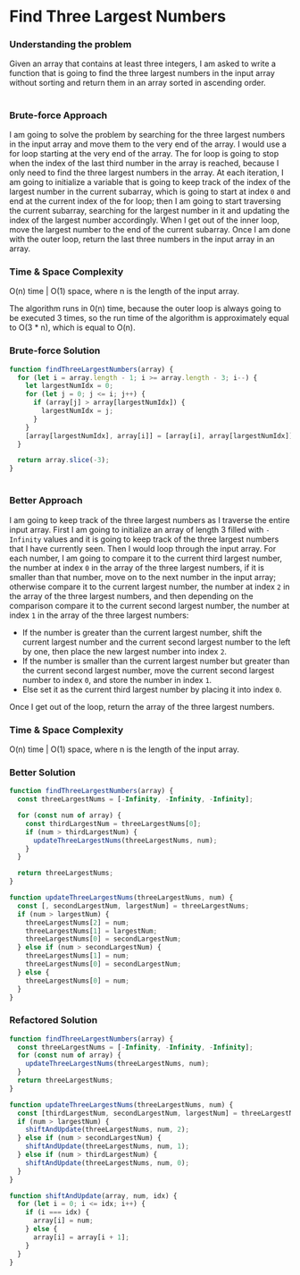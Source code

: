# Find Three Largest Numbers

### Understanding the problem

Given an array that contains at least three integers, I am asked to write a function that is going to find the three largest numbers in the input array without sorting and return them in an array sorted in ascending order.

#

### Brute-force Approach

I am going to solve the problem by searching for the three largest numbers in the input array and move them to the very end of the array. I would use a for loop starting at the very end of the array. The for loop is going to stop when the index of the last third number in the array is reached, because I only need to find the three largest numbers in the array. At each iteration, I am going to initialize a variable that is going to keep track of the index of the largest number in the current subarray, which is going to start at index `0` and end at the current index of the for loop; then I am going to start traversing the current subarray, searching for the largest number in it and updating the index of the largest number accordingly. When I get out of the inner loop, move the largest number to the end of the current subarray. Once I am done with the outer loop, return the last three numbers in the input array in an array.

### Time & Space Complexity

O(n) time | O(1) space, where n is the length of the input array.

The algorithm runs in 0(n) time, because the outer loop is always going to be executed 3 times, so the run time of the algorithm is approximately equal to O(3 \* n), which is equal to O(n).

### Brute-force Solution

```js
function findThreeLargestNumbers(array) {
  for (let i = array.length - 1; i >= array.length - 3; i--) {
    let largestNumIdx = 0;
    for (let j = 0; j <= i; j++) {
      if (array[j] > array[largestNumIdx]) {
        largestNumIdx = j;
      }
    }
    [array[largestNumIdx], array[i]] = [array[i], array[largestNumIdx]];
  }

  return array.slice(-3);
}
```

#

### Better Approach

I am going to keep track of the three largest numbers as I traverse the entire input array. First I am going to initialize an array of length 3 filled with `-Infinity` values and it is going to keep track of the three largest numbers that I have currently seen. Then I would loop through the input array. For each number, I am going to compare it to the current third largest number, the number at index `0` in the array of the three largest numbers, if it is smaller than that number, move on to the next number in the input array; otherwise compare it to the current largest number, the number at index `2` in the array of the three largest numbers, and then depending on the comparison compare it to the current second largest number, the number at index `1` in the array of the three largest numbers:

- If the number is greater than the current largest number, shift the current largest number and the current second largest number to the left by one, then place the new largest number into index `2`.
- If the number is smaller than the current largest number but greater than the current second largest number, move the current second largest number to index `0`, and store the number in index `1`.
- Else set it as the current third largest number by placing it into index `0`.

Once I get out of the loop, return the array of the three largest numbers.

### Time & Space Complexity

O(n) time | O(1) space, where n is the length of the input array.

### Better Solution

```js
function findThreeLargestNumbers(array) {
  const threeLargestNums = [-Infinity, -Infinity, -Infinity];

  for (const num of array) {
    const thirdLargestNum = threeLargestNums[0];
    if (num > thirdLargestNum) {
      updateThreeLargestNums(threeLargestNums, num);
    }
  }

  return threeLargestNums;
}

function updateThreeLargestNums(threeLargestNums, num) {
  const [, secondLargestNum, largestNum] = threeLargestNums;
  if (num > largestNum) {
    threeLargestNums[2] = num;
    threeLargestNums[1] = largestNum;
    threeLargestNums[0] = secondLargestNum;
  } else if (num > secondLargestNum) {
    threeLargestNums[1] = num;
    threeLargestNums[0] = secondLargestNum;
  } else {
    threeLargestNums[0] = num;
  }
}
```

### Refactored Solution

```js
function findThreeLargestNumbers(array) {
  const threeLargestNums = [-Infinity, -Infinity, -Infinity];
  for (const num of array) {
    updateThreeLargestNums(threeLargestNums, num);
  }
  return threeLargestNums;
}

function updateThreeLargestNums(threeLargestNums, num) {
  const [thirdLargestNum, secondLargestNum, largestNum] = threeLargestNums;
  if (num > largestNum) {
    shiftAndUpdate(threeLargestNums, num, 2);
  } else if (num > secondLargestNum) {
    shiftAndUpdate(threeLargestNums, num, 1);
  } else if (num > thirdLargestNum) {
    shiftAndUpdate(threeLargestNums, num, 0);
  }
}

function shiftAndUpdate(array, num, idx) {
  for (let i = 0; i <= idx; i++) {
    if (i === idx) {
      array[i] = num;
    } else {
      array[i] = array[i + 1];
    }
  }
}
```
